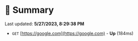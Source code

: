 # 📖 Summary
Last updated: **5/27/2023, 8:29:38 PM**

- `GET` [https://google.com](https://google.com) - **Up** (184ms)

